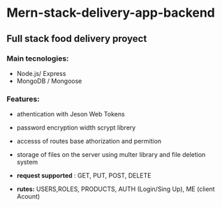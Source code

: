 # Mern-stack-delivery-app-backend

## Full stack food delivery proyect

### Main tecnologies:

+ Node.js/ Express  
+ MongoDB / Mongoose  


### Features:

+ athentication with Jeson Web Tokens  

+ password encryption width scrypt librery  

+ accesss of routes base athorization and permition  

+ storage of files on the server using multer library and file deletion system  

+ **request supported** : GET, PUT, POST, DELETE  

+ **rutes:** USERS,ROLES, PRODUCTS, AUTH (Login/Sing Up), ME (client Acount)  


